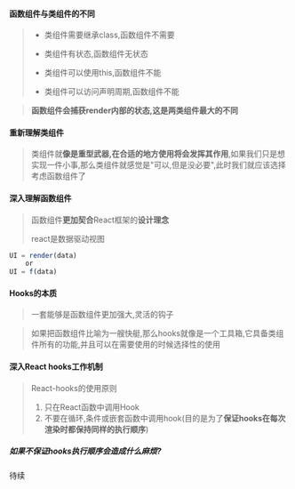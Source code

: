 #### 函数组件与类组件的不同

> * 类组件需要继承class,函数组件不需要
>
> * 类组件有状态,函数组件无状态
>
> * 类组件可以使用this,函数组件不能
> * 类组件可以访问声明周期,函数组件不能

> **函数组件会捕获render内部的状态,这是两类组件最大的不同**

#### 重新理解类组件

> 类组件就**像是重型武器,**在**合适的地方使用将会发挥其作用**,如果我们只是想实现一件小事,那么类组件就感觉是"可以,但是没必要",此时我们就应该选择考虑函数组件了

#### 深入理解函数组件

> 函数组件**更加契合**React框架的**设计理念**
>
> react是数据驱动视图

```js
UI = render(data)
    or
UI = f(data)
```

#### Hooks的本质

> 一套能够是函数组件更加强大,灵活的钩子

> 如果把函数组件比喻为一艘快艇,那么hooks就像是一个工具箱,它具备类组件所有的功能,并且可以在需要使用的时候选择性的使用

#### 深入React hooks工作机制

> React-hooks的使用原则
>
> 1. 只在React函数中调用Hook
> 2. 不要在循环,条件或嵌套函数中调用hook(目的是为了**保证hooks在每次渲染时都保持同样的执行顺序**)

##### 如果不保证hooks执行顺序会造成什么麻烦?

待续























